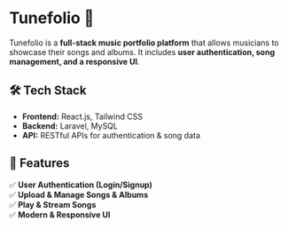 # Tunefolio 🎵  

Tunefolio is a **full-stack music portfolio platform** that allows musicians to showcase their songs and albums. It includes **user authentication, song management, and a responsive UI**.

## 🛠️ Tech Stack  
- **Frontend:** React.js, Tailwind CSS  
- **Backend:** Laravel, MySQL  
- **API:** RESTful APIs for authentication & song data  

## 🎯 Features  
✅ **User Authentication (Login/Signup)**  
✅ **Upload & Manage Songs & Albums**  
✅ **Play & Stream Songs**  
✅ **Modern & Responsive UI**  

